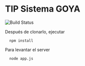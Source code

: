 TIP Sistema GOYA
====

![Build Status](https://api.travis-ci.org/linaresmariano/goya.png?branch=master)

Después de clonarlo, ejecutar

      npm install



Para levantar el server

      node app.js
